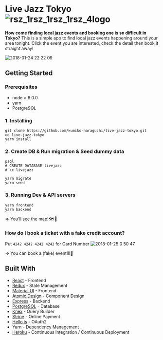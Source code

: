 # Live Jazz Tokyo ![rsz_1rsz_1rsz_1rsz_4logo](https://user-images.githubusercontent.com/28984604/35333415-01adbab8-0152-11e8-9f4a-ec45e55cab9d.png)

**How come finding local jazz events and booking one is so difficult in Tokyo?** This is a simple app to find local jazz events happening around your area tonight. Click the event you are interested, check the detail then book it straight away!

![2018-01-24 22 22 09](https://user-images.githubusercontent.com/28984604/35334271-2218071a-0155-11e8-90bb-d6f97f14533c.png)

## Getting Started
### Prerequisites

- node > 8.0.0
- yarn
- PostgreSQL

### 1. Installing
```
git clone https://github.com/kumiko-haraguchi/live-jazz-tokyo.git
cd live-jazz-tokyo
yarn install
```

### 2. Create DB & Run migration & Seed dummy data
```
psql
# CREATE DATABASE livejazz
# \c livejazz

yarn migrate
yarn seed
```

### 3. Running Dev & API servers
```
yarn frontend
yarn backend
```
=> You'll see the map!🗺💃

### How do I book a ticket with a fake credit account?
Put `4242 4242 4242 4242` for Card Number
![2018-01-25 0 50 47](https://user-images.githubusercontent.com/28984604/35341818-e54e9a14-0169-11e8-906d-6e48a1d8c711.png)

=> You can book a (fake) event!!!🎉 

## Built With
* [React](https://facebook.github.io/react/) - Frontend
* [Redux](https://github.com/reactjs/redux) - State Management
* [Material UI](http://www.material-ui.com/) - Frontend
* [Atomic Design](http://atomicdesign.bradfrost.com/table-of-contents/) - Component Design
* [Express](https://expressjs.com/) - Backend
* [PostgreSQL](https://www.postgresql.org/) - Database
* [Knex](http://knexjs.org/) - Query Builder
* [Stripe](https://stripe.com/) - Online Payment
* [Hello.js](https://adodson.com/hello.js/) - OAuth2
* [Yarn](https://yarnpkg.com/en/) - Dependency Management
* [Heroku](https://heroku.com/) - Continuous Integration / Continuous Deployment

